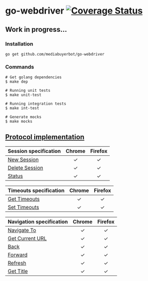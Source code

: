 # go-webdriver  [![Coverage Status](https://coveralls.io/repos/github/mediabuyerbot/go-webdriver/badge.svg?branch=)](https://coveralls.io/github/mediabuyerbot/go-webdriver?branch=)

## Work in progress...

### Installation
```ssh
go get github.com/mediabuyerbot/go-webdriver
```

### Commands
```ssh
# Get golang dependencies 
$ make dep  

# Running unit tests 
$ make unit-test

# Running integration tests
$ make int-test

# Generate mocks
$ make mocks
```

## [Protocol implementation](https://w3c.github.io/webdriver/)

| Session specification                                                         | Chrome        | Firefox  |
| -----------------------------------------------------------------------------  | :------------:| :-------:|
| [New Session](https://w3c.github.io/webdriver/#new-session)                    |  &#10003;     | &#10003; |
| [Delete Session](https://w3c.github.io/webdriver/#delete-session)              |  &#10003;     | &#10003; |
| [Status](https://w3c.github.io/webdriver/#status)                              |  &#10003;     | &#10003; |

| Timeouts specification                                                         | Chrome        | Firefox  |
| -----------------------------------------------------------------------------  | :------------:| :-------:|
| [Get Timeouts](https://w3c.github.io/webdriver/#get-timeouts)                  |  &#10003;     | &#10003; |
| [Set Timeouts](https://w3c.github.io/webdriver/#set-timeouts)                  |  &#10003;     | &#10003; |

| Navigation specification                                                       | Chrome        | Firefox  |
| -----------------------------------------------------------------------------  | :------------:| :-------:|
| [Navigate To](https://w3c.github.io/webdriver/#navigate-to)                    |  &#10003;     | &#10003; |
| [Get Current URL](https://w3c.github.io/webdriver/#get-current-url)            |  &#10003;     | &#10003; |
| [Back](https://w3c.github.io/webdriver/#back)                                  |  &#10003;     | &#10003; |
| [Forward](https://w3c.github.io/webdriver/#forward)                            |  &#10003;     | &#10003; |
| [Refresh](https://w3c.github.io/webdriver/#refresh)                            |  &#10003;     | &#10003; |
| [Get Title](https://w3c.github.io/webdriver/#get-title)                        |  &#10003;     | &#10003; |

